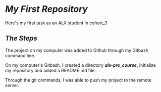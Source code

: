 # **_My First Repository_**

Here's my first task as an ALX student in cohort_3

## **_The Steps_**

The project on my computer was added to Github through my Gitbash command line.

On my computer's Gitbash, I created a directory **_alx-pre_course_**, initialize my repository and added a README.md file.

Through the git commands, I was able to push my project to the remote server.
